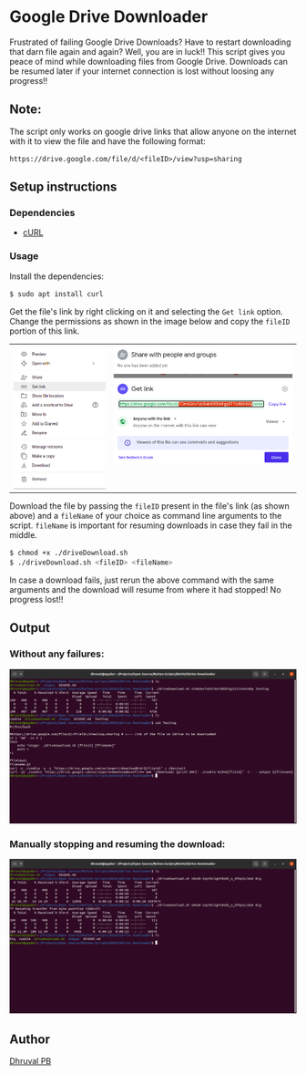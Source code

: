 # Google Drive Downloader

Frustrated of failing Google Drive Downloads?
Have to restart downloading that darn file again and again?
Well, you are in luck!!
This script gives you peace of mind while downloading files from Google Drive. 
Downloads can be resumed later if your internet connection is lost without loosing any progress!!

## Note: 
The script only works on google drive links that allow anyone on the internet with it to view the file and have the following format:

```
https://drive.google.com/file/d/<fileID>/view?usp=sharing
```

## Setup instructions
### Dependencies
- [cURL](https://curl.se/)

### Usage
Install the dependencies:
```bash
$ sudo apt install curl
```

Get the file's link by right clicking on it and selecting the `Get link` option. Change the permissions as shown in the image below and copy the `fileID` portion of this link.
<table>
    <tr>
        <td valign="top"><img src="./Images/1.png"></td>
        <td valign="top"><img src="./Images/2.png"></td>
    </tr>
</table>

Download the file by passing the `fileID` present in the file's link (as shown above) and a `fileName` of your choice as command line arguments to the script. `fileName` is important for resuming downloads in case they fail in the middle.

```bash
$ chmod +x ./driveDownload.sh
$ ./driveDownload.sh <fileID> <fileName> 
```

In case a download fails, just rerun the above command with the same arguments and the download will resume from where it had stopped! No progress lost!!

## Output
### Without any failures:
<img src="./Images/3.png">

### Manually stopping and resuming the download:
<img src="./Images/4.png">

## Author
[Dhruval PB](https://github.com/Dhruval360)
